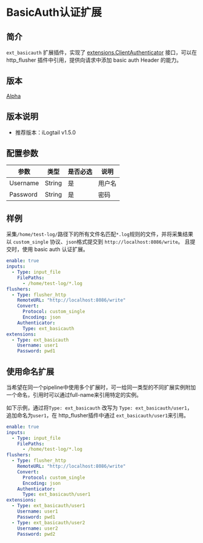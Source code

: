 # BasicAuth认证扩展

## 简介

`ext_basicauth` 扩展插件，实现了 [extensions.ClientAuthenticator](https://github.com/alibaba/loongcollector/blob/main/pkg/pipeline/extensions/authenticator.go) 接口，可以在 http_flusher 插件中引用，提供向请求中添加 basic auth Header 的能力。

## 版本

[Alpha](../stability-level.md)

## 版本说明

* 推荐版本：iLogtail v1.5.0

## 配置参数

| 参数       | 类型     | 是否必选 | 说明  |
|----------|--------|------|-----|
| Username | String | 是    | 用户名 |
| Password | String | 是    | 密码  |

## 样例

采集`/home/test-log/`路径下的所有文件名匹配`*.log`规则的文件，并将采集结果以 `custom_single` 协议、`json`格式提交到 `http://localhost:8086/write`。
且提交时，使用 basic auth 认证扩展。

```yaml
enable: true
inputs:
  - Type: input_file
    FilePaths: 
      - /home/test-log/*.log
flushers:
  - Type: flusher_http
    RemoteURL: "http://localhost:8086/write"
    Convert:
      Protocol: custom_single
      Encoding: json
    Authenticator: 
      Type: ext_basicauth
extensions:
  - Type: ext_basicauth
    Username: user1
    Password: pwd1
```

## 使用命名扩展

当希望在同一个pipeline中使用多个扩展时，可一给同一类型的不同扩展实例附加一个命名，引用时可以通过full-name来引用特定的实例。

如下示例，通过将`Type: ext_basicauth` 改写为 `Type: ext_basicauth/user1`，追加命名为`user1`，在 http_flusher插件中通过 `ext_basicauth/user1`来引用。

```yaml
enable: true
inputs:
  - Type: input_file
    FilePaths: 
      - /home/test-log/*.log
flushers:
  - Type: flusher_http
    RemoteURL: "http://localhost:8086/write"
    Convert:
      Protocol: custom_single
      Encoding: json
    Authenticator: 
      Type: ext_basicauth/user1
extensions:
  - Type: ext_basicauth/user1
    Username: user1
    Password: pwd1
  - Type: ext_basicauth/user2
    Username: user2
    Password: pwd2
```
